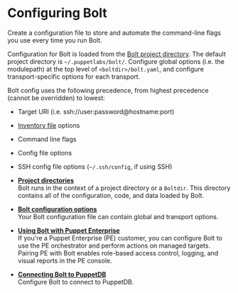 # Configuring Bolt

Create a configuration file to store and automate the command-line flags you use every time you run Bolt.

Configuration for Bolt is loaded from the [Bolt project directory](bolt_project_directories.md#). The default project directory is `~/.puppetlabs/bolt/`. Configure global options (i.e. the modulepath) at the top level of `<boltdir>/bolt.yaml`, and configure transport-specific options for each transport.

Bolt config uses the following precedence, from highest precedence (cannot be overridden) to lowest:
- Target URI (i.e. ssh://user:password@hostname:port)
- [Inventory file](inventory_file.md) options
- Command line flags
- Config file options
- SSH config file options (`~/.ssh/config`, if using SSH)

-   **[Project directories](bolt_project_directories.md#)**  
 Bolt runs in the context of a project directory or a `Boltdir`. This directory contains all of the configuration, code, and data loaded by Bolt.
-   **[Bolt configuration options](bolt_configuration_options.md)**  
Your Bolt configuration file can contain global and transport options.
-   **[Using Bolt with Puppet Enterprise](bolt_configure_orchestrator.md)**  
If you're a Puppet Enterprise (PE) customer, you can configure Bolt to use the PE orchestrator and perform actions on managed targets. Pairing PE with Bolt enables role-based access control, logging, and visual reports in the PE console.
-   **[Connecting Bolt to PuppetDB](bolt_connect_puppetdb.md)**  
Configure Bolt to connect to PuppetDB.

